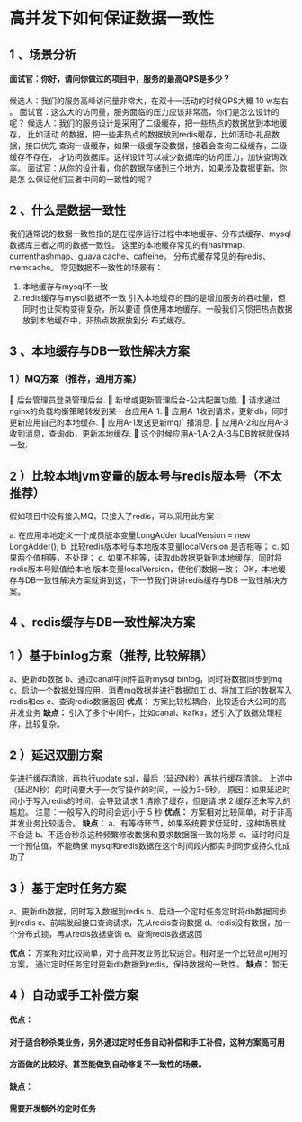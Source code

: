 # 高并发下如何保证数据一致性

## 1 、场景分析

#### 面试官：你好，请问你做过的项目中，服务的最高QPS是多少？

候选人：我们的服务高峰访问量非常大，在双十一活动的时候QPS大概 10 w左右 。
面试官：这么大的访问量，服务面临的压力应该非常高，你们是怎么设计的呢？
候选人：我们的服务设计是采用了二级缓存，把一些热点的数据放到本地缓存， 比如活动
的数据，把一些非热点的数据放到redis缓存，比如活动-礼品数据，接口优先
查询一级缓存，如果一级缓存没数据，接着会查询二级缓存，二级缓存不存在，
才访问数据库。这样设计可以减少数据库的访问压力，加快查询效率。
面试官：从你的设计看，你的数据存储到三个地方，如果涉及数据更新，你是怎
么保证他们三者中间的一致性的呢？

## 2 、什么是数据一致性

我们通常说的数据一致性指的是在程序运行过程中本地缓存、分布式缓存、mysql
数据库三者之间的数据一致性。
这里的本地缓存常见的有hashmap、currenthashmap、guava cache、caffeine。
分布式缓存常见的有redis、memcache。
常见数据不一致性的场景有：
1) 本地缓存与mysql不一致
2) redis缓存与mysql数据不一致
   引入本地缓存的目的是增加服务的吞吐量，但同时也让架构变得复杂，所以要谨
   慎使用本地缓存。一般我们习惯把热点数据放到本地缓存中，非热点数据放到分
   布式缓存。


## 3 、本地缓存与DB一致性解决方案

### 1 ）MQ方案（推荐，通用方案）
 后台管理员登录管理后台.
 新增或更新管理后台-公共配置功能.
 请求通过nginx的负载均衡策略转发到某一台应用A-1.
 应用A-1收到请求，更新db，同时更新应用自己的本地缓存.
 应用A-1发送更新mq广播消息.
 应用A-2和应用A-3收到消息，查询db，更新本地缓存.
 这个时候应用A-1,A-2,A-3与DB数据就保持一致.

## 2 ）比较本地jvm变量的版本号与redis版本号（不太推荐）

假如项目中没有接入MQ，只接入了redis，可以采用此方案：

a. 在应用本地定义一个成员版本变量LongAdder localVersion = new
LongAdder();
b. 比较redis版本号与本地版本变量localVersion 是否相等；
c. 如果两个值相等，不处理；
d. 如果不相等，读取db数据更新到本地缓存，同时将redis版本号赋值给本地
版本变量localVersion，使他们数据一致；
OK，本地缓存与DB一致性解决方案就讲到这，下一节我们讲讲redis缓存与DB
一致性解决方案。


## 4 、redis缓存与DB一致性解决方案

## 1 ）基于binlog方案（推荐, 比较解耦）

a、更新db数据
b、通过canal中间件监听mysql binlog，同时将数据同步到mq
c、启动一个数据处理应用，消费mq数据并进行数据加工
d、将加工后的数据写入redis和es
e、查询redis数据返回
**优点：**
方案比较松耦合，比较适合大公司的高并发业务
**缺点：**
引入了多个中间件，比如canal、kafka，还引入了数据处理程序，比较复杂。


## 2 ）延迟双删方案

先进行缓存清除，再执行update sql，最后（延迟N秒）再执行缓存清除。
上述中（延迟N秒）的时间要大于一次写操作的时间，一般为3-5秒。
原因：如果延迟时间小于写入redis的时间，会导致请求 1 清除了缓存，但是请
求 2 缓存还未写入的尴尬。
注意：一般写入的时间会远小于 5 秒
**优点：**
方案相对比较简单，对于非高并发业务比较适合。
**缺点：**
a、有等待环节，如果系统要求低延时，这种场景就不合适
b、不适合秒杀这种频繁修改数据和要求数据强一致的场景
c、延时时间是一个预估值，不能确保 mysql和redis数据在这个时间段内都实
时同步或持久化成功了


## 3 ）基于定时任务方案

a、更新db数据，同时写入数据到redis
b、启动一个定时任务定时将db数据同步到redis
c、前端发起接口查询请求，先从redis查询数据
d、redis没有数据，加一个分布式锁，再从redis数据查询
e、查询redis数据返回

**优点：**
方案相对比较简单，对于高并发业务比较适合。相对是一个比较高可用的方案，
通过定时任务定时更新db数据到redis，保持数据的一致性。
**缺点：**
暂无


## 4 ）自动或手工补偿方案

#### 优点：

#### 对于适合秒杀类业务，另外通过定时任务自动补偿和手工补偿，这种方案高可用

#### 方面做的比较好。甚至能做到自动修复不一致性的场景。

#### 缺点：

#### 需要开发额外的定时任务


